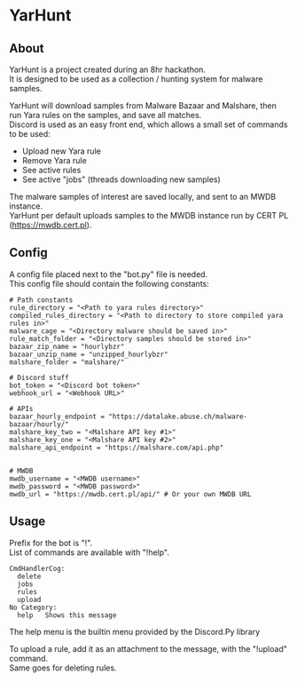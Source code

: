 # YarHunt

## About
YarHunt is a project created during an 8hr hackathon.\
It is designed to be used as a collection / hunting system for malware samples.

YarHunt will download samples from Malware Bazaar and Malshare, then run Yara rules on the samples, and save all matches.\
Discord is used as an easy front end, which allows a small set of commands to be used:
- Upload new Yara rule
- Remove Yara rule
- See active rules
- See active "jobs" (threads downloading new samples)

The malware samples of interest are saved locally, and sent to an MWDB instance.\
YarHunt per default uploads samples to the MWDB instance run by CERT PL (https://mwdb.cert.pl).



## Config
A config file placed next to the "bot.py" file is needed.\
This config file should contain the following constants:
```
# Path constants
rule_directory = "<Path to yara rules directory>"
compiled_rules_directory = "<Path to directory to store compiled yara rules in>"
malware_cage = "<Directory malware should be saved in>"
rule_match_folder = "<Directory samples should be stored in>"
bazaar_zip_name = "hourlybzr"
bazaar_unzip_name = "unzipped_hourlybzr"
malshare_folder = "malshare/"

# Discord stuff
bot_token = "<Discord bot token>"
webhook_url = "<Webhook URL>"

# APIs 
bazaar_hourly_endpoint = "https://datalake.abuse.ch/malware-bazaar/hourly/"
malshare_key_two = "<Malshare API key #1>"
malshare_key_one = "<Malshare API key #2>"
malshare_api_endpoint = "https://malshare.com/api.php"


# MWDB 
mwdb_username = "<MWDB username>"
mwdb_password = "<MWDB password>"
mwdb_url = "https://mwdb.cert.pl/api/" # Or your own MWDB URL 
```
## Usage
Prefix for the bot is "!".\
List of commands are available with "!help".

```
CmdHandlerCog:
  delete 
  jobs   
  rules  
  upload 
​No Category:
  help   Shows this message
```
The help menu is the builtin menu provided by the Discord.Py library

To upload a rule, add it as an attachment to the message, with the "!upload" command.\
Same goes for deleting rules.
